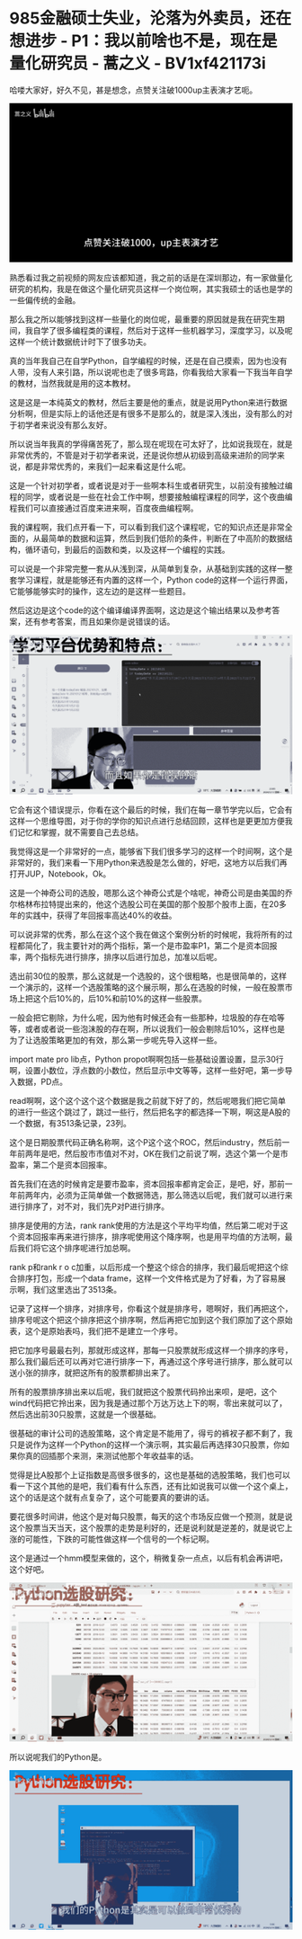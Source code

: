 # 985金融硕士失业，沦落为外卖员，还在想进步 - P1：我以前啥也不是，现在是量化研究员 - 蒿之义 - BV1xf421173i

哈喽大家好，好久不见，甚是想念，点赞关注破1000up主表演才艺呃。

![](img/fb8608af326c713e4af936aeba00823c_1.png)

熟悉看过我之前视频的网友应该都知道，我之前的话是在深圳那边，有一家做量化研究的机构，我是在做这个量化研究员这样一个岗位啊，其实我硕士的话也是学的一些偏传统的金融。

那么我之所以能够找到这样一些量化的岗位呢，最重要的原因就是我在研究生期间，我自学了很多编程类的课程，然后对于这样一些机器学习，深度学习，以及呢这样一个统计数据统计时下了很多功夫。

真的当年我自己在自学Python，自学编程的时候，还是在自己摸索，因为也没有人带，没有人来引路，所以说呢也走了很多弯路，你看我给大家看一下我当年自学的教材，当然我就是用的这本教材。

这是这是一本纯英文的教材，然后主要是他的重点，就是说用Python来进行数据分析啊，但是实际上的话他还是有很多不是那么的，就是深入浅出，没有那么的对于初学者来说没有那么友好。

所以说当年我真的学得痛苦死了，那么现在呢现在可太好了，比如说我现在，就是非常优秀的，不管是对于初学者来说，还是说你想从初级到高级来进阶的同学来说，都是非常优秀的，来我们一起来看这是什么呢。

这是一个针对初学者，或者说是对于一些啊本科生或者研究生，以前没有接触过编程的同学，或者说是一些在社会工作中啊，想要接触编程课程的同学，这个夜曲编程我们可以直接通过百度来进来啊，百度夜曲编程啊。

我的课程啊，我们点开看一下，可以看到我们这个课程呢，它的知识点还是非常全面的，从最简单的数据和运算，然后到我们低阶的条件，判断在了中高阶的数据结构，循环语句，到最后的函数和类，以及这样一个编程的实践。

可以说是一个非常完整一套从从浅到深，从简单到复杂，从基础到实践的这样一整套学习课程，就是能够还有内置的这样一个，Python code的这样一个运行界面，它能够能够实时的操作，这左边的是这样一些题目。

然后这边是这个code的这个编译编译界面啊，这边是这个输出结果以及参考答案，还有参考答案，而且如果你是说错误的话。



![](img/fb8608af326c713e4af936aeba00823c_3.png)

它会有这个错误提示，你看在这个最后的时候，我们在每一章节学完以后，它会有这样一个思维导图，对于你的学你的知识点进行总结回顾，这样也是更更加方便我们记忆和掌握，就不需要自己去总结。

我觉得这是一个非常好的一点，能够省下我们很多学习的这样一个时间啊，这个是非常好的，我们来看一下用Python来选股是怎么做的，好吧，这地方以后我们再打开JUP，Notebook，Ok。

这是一个神奇公司的选股，嗯那么这个神奇公式是个啥呢，神奇公司是由美国的乔尔格林布拉特提出来的，他这个选股公司在美国的那个股那个股市上面，在20多年的实践中，获得了年回报率高达40%的收益。

可以说非常的优秀，那么在这个这个我在做这个案例分析的时候呢，我将所有的过程都简化了，我主要针对的两个指标，第一个是市盈率P1，第二个是资本回报率，两个指标先进行排序，排序以后进行加总，加准以后呢。

选出前30位的股票，那么这就是一个选股的，这个很粗略，也是很简单的，这样一个演示的，这样一个选股策略的这个展示啊，那么在选股的时候，一般在股票市场上把这个后10%的，后10%和前10%的这样一些股票。

一般会把它剔除，为什么呢，因为他有时候还会有一些那种，垃圾股的存在哈等等，或者或者说一些泡沫股的存在啊，所以说我们一般会剔除后10%，这样也是为了让选股策略更加的有效，那么第一步呢先导入这样一些。

import mate pro lib点，Python propot啊啊包括一些基础设置设置，显示30行啊，设置小数位，浮点数的小数位，然后显示中文等等，这样一些好吧，第一步导入数据，PD点。

read啊啊，这个这个这个这个数据是我之前就下好了的，然后呢嗯我们把它简单的进行一些这个跳过了，跳过一些行，然后把名字的都选择一下啊，啊这是A股的一个数据，有3513条记录，23列。

这个是日期股票代码正确名称啊，这个P这个这个ROC，然后industry，然后前一年前两年是吧，然后股市市值对不对，OK在我们之前说了啊，选这个第一个是市盈率，第二个是资本回报率。

首先我们在选的时候肯定是要市盈率，资本回报率都肯定会正，是吧，好，那前一年前两年内，必须为正简单做一个数据筛选，那么筛选以后呢，我们就可以进行来进行排序了，对不对，我们先P对P进行排序。

排序是使用的方法，rank rank使用的方法是这个平均平均值，然后第二呢对于这个资本回报率再来进行排序，排序呢使用这个降序啊，也是用平均值的方法啊，最后我们将它这个排序呢进行加总啊。

rank p和rank r o c加重，以后形成一个整这个综合的排序，我们最后呢把这个综合排序打包，形成一个data frame，这样一个文件格式是为了好看，为了容易展示啊，我们这里选出了3513条。

记录了这样一个排序，对排序号，你看这个就是排序号，嗯啊好，我们再把这个，排序号呢这个把这个排序把这个排序啊，然后再把它加到这个我们原加了这个原始表，这个是原始表吗，我们把不是建立一个序号。

把它加序号最最右列，那就形成这样，那每一只股票就形成这样一个排序的序号，那么我们最后还可以再对它进行排序一下，再通过这个序号进行排序，那么就可以送小张的排序，就把这所有的股票都排出来了。

所有的股票排序排出来以后呢，我们就把这个股票代码拎出来呗，是吧，这个wind代码把它拎出来，因为我是通过那个万达万达上下的啊，零出来就可以了，然后选出前30只股票，这就是一个很基础。

很基础的审计公司的选股策略，这个肯定是不能用了，得亏的裤衩子都不剩了，我只是说作为这样一个Python的这样一个演示啊，其实最后再选择30只股票，你如果你真的回插那个来测，来测试他那个年收益率的话。

觉得是比A股那个上证指数是高很多很多的，这也是基础的选股策略，我们也可以看一下这个其他的是吧，我们看有什么东西，还有比如说我可以做一个这个桌上，这个的话是这个就有点复杂了，这个可能要真的要讲的话。

要花很多时间讲，他这个是对每只股票，每天的这个市场反应做一个预测，就是说这个股票当天当天，这个股票的走势是利好的，还是说利就是逆差的，就是说它上涨的可能性，下跌的可能性做这样一个信号的一个标记啊。

这个是通过一个hmm模型来做的，这个，稍微复杂一点点，以后有机会再讲吧，这个好吧。

![](img/fb8608af326c713e4af936aeba00823c_5.png)

所以说呢我们的Python是。

![](img/fb8608af326c713e4af936aeba00823c_7.png)
